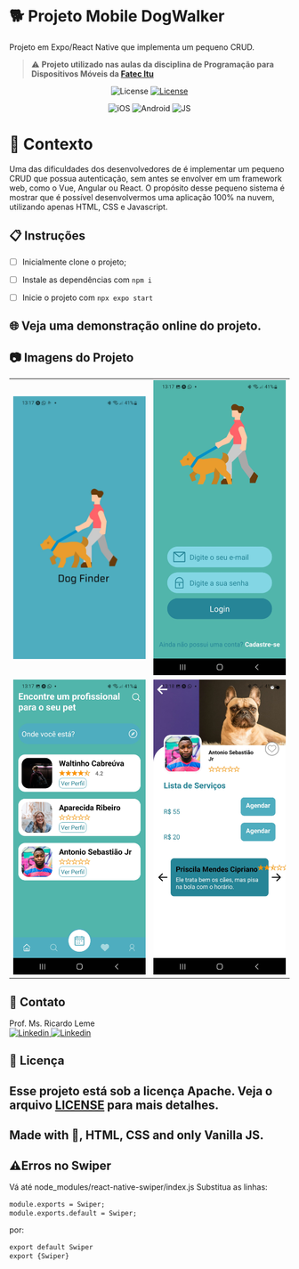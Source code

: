 # 🐕 Projeto Mobile DogWalker

Projeto em Expo/React Native que implementa um pequeno CRUD.

> ⚠️ **Projeto utilizado nas aulas da disciplina de Programação para Dispositivos Móveis da [Fatec Itu](fatecitu.edu.br)**

<p align="center">
  <img alt="License" src="https://img.shields.io/static/v1?label=license&message=Apache&color=FB724C&labelColor=FFFFFF">
<a href="https://fatecitu.edu.br" target="_blank">
  <img alt="License" src="https://img.shields.io/static/v1?label=Powered+by&message=Fatec+Itu&color=FB724C&labelColor=FFFFFF">
  </a>
</p>
<p align="center">
<img alt="iOS" src="https://img.shields.io/badge/iOS-999999.svg?style=for-the-badge&logo=iOS&logoColor=fff"> 
<img alt="Android" src="https://img.shields.io/badge/Android-A4C639.svg?style=for-the-badge&logo=Android&logoColor=black"> 
  <img alt="JS" src="https://img.shields.io/badge/JavaScript-F7DF1E?style=for-the-badge&logo=javascript&logoColor=black"> 
</p>

# 🧠 Contexto

Uma das dificuldades dos desenvolvedores de é implementar um pequeno CRUD que possua autenticação, sem antes se envolver em um framework web, como o Vue, Angular ou React.
O propósito desse pequeno sistema é mostrar que é possível desenvolvermos uma aplicação 100% na nuvem, utilizando apenas HTML, CSS e Javascript.
## 📋 Instruções

- [ ] Inicialmente clone o projeto; 
- [ ] Instale as dependências com ```npm i```
- [ ] Inicie o projeto com ```npx expo start```


## 🌐 Veja uma demonstração online do projeto. 



## 📷 Imagens do Projeto
<table>
<tr>
<td><img src="screenshots/inicio.jpg" alt="Interface Inicial" width="600"></td>
<td><img src="screenshots/login.jpg" alt="Interface de Login" width="600"></td>
</tr>
<tr>
<td><img src="screenshots/menu.jpg" alt="Interface do Menu" width="600"></td>
<td><img src="screenshots/detalhe.jpg" alt="Interface do Detalhe do Passeador" width="600"></td>
</tr>
</table>


## 💬 Contato

Prof. Ms. Ricardo Leme <br>
<a href="https://www.linkedin.com/in/ricardo-leme/" target="_blank">
  <img alt="Linkedin" src="https://img.shields.io/badge/LinkedIn-0077B5?style=for-the-badge&logo=linkedin&logoColor=white">
</a>
<a href="mailto:ricardo.leme@fatec.sp.gov.br" target="_blank">
  <img alt="Linkedin" src="https://img.shields.io/badge/Microsoft_Outlook-0078D4?style=for-the-badge&logo=microsoft-outlook&logoColor=white">
</a>

## 📝 Licença

Esse projeto está sob a licença Apache. Veja o arquivo [LICENSE](LICENSE) para mais detalhes.
---
Made with 💜, HTML, CSS and only Vanilla JS. 
---
## ⚠️Erros no Swiper

Vá até node_modules/react-native-swiper/index.js
Substitua as linhas:
```
module.exports = Swiper;
module.exports.default = Swiper;
```
por:
```
export default Swiper
export {Swiper}
```